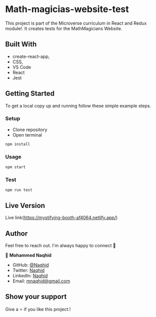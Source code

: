 # Math-magicias-website-test

This project is part of the Microverse curriculum in React and Redux module!. It creates tests for the MathMagicians Website.

## Built With

- create-react-app,
- CSS,
- VS Code
- React
- Jest

## Getting Started

To get a local copy up and running follow these simple example steps.

### Setup

- Clone repository
- Open terminal

```
npm install
```

### Usage

```
npm start
```

### Test

```
npm run test
```

## Live Version

  Live link(https://mystifying-booth-af4064.netlify.app/)

## Author

Feel free to reach out. I'm always happy to connect :slightly_smiling_face:


👤 **Mohammed Naqhid**

- GitHub: [@Naqhid](https://github.com/Naqhid)
- Twitter: [Naqhid](https://twitter.com/naqhid)
- LinkedIn: [Naqhid](https://www.linkedin.com/in/mohammed-naqhid-ab3080189/)
- Email: mnaqhid@gmail.com

## Show your support

Give a ⭐️ if you like this project.!




